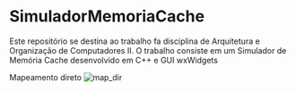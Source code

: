 # SimuladorMemoriaCache

Este repositório se destina ao trabalho fa disciplina de Arquitetura e Organização de Computadores II. O trabalho consiste em um Simulador de Memória Cache desenvolvido em C++ e GUI wxWidgets

Mapeamento direto
![map_dir](https://user-images.githubusercontent.com/9852787/34540504-f2c43e1a-f0bb-11e7-8bec-472d92650097.png)
